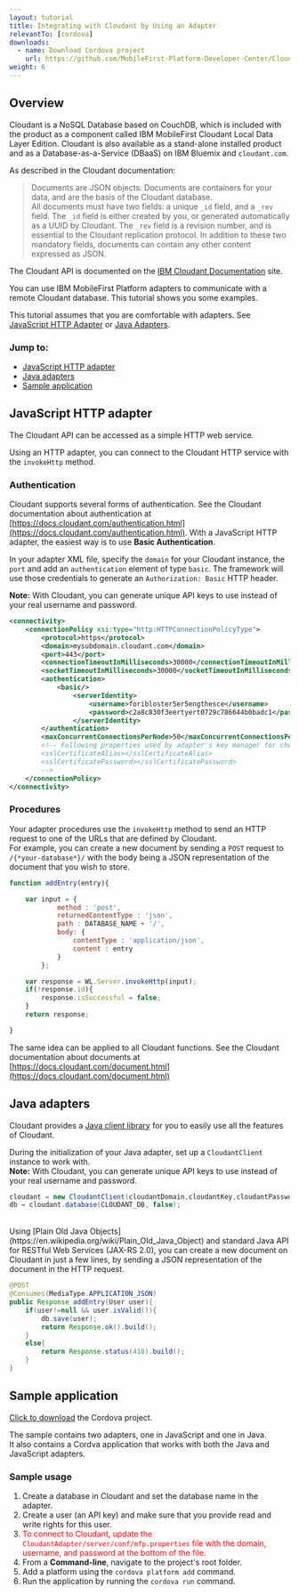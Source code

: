 ```yaml
---
layout: tutorial
title: Integrating with Cloudant by Using an Adapter
relevantTo: [cordova]
downloads:
  - name: Download Cordova project
    url: https://github.com/MobileFirst-Platform-Developer-Center/CloudantAdapter/tree/release80
weight: 6
---
```

## Overview
Cloudant is a NoSQL Database based on CouchDB, which is included with the product as a component called IBM MobileFirst Cloudant Local Data Layer Edition. Cloudant is also available as a stand-alone installed product and as a Database-as-a-Service (DBaaS) on IBM Bluemix and `cloudant.com`.

As described in the Cloudant documentation:
> Documents are JSON objects. Documents are containers for your data, and are the basis of the Cloudant database.  
All documents must have two fields: a unique `_id` field, and a `_rev` field. The `_id` field is either created by you, or generated automatically as a UUID by Cloudant. The `_rev` field is a revision number, and is essential to the Cloudant replication protocol. In addition to these two mandatory fields, documents can contain any other content expressed as JSON.

The Cloudant API is documented on the [IBM Cloudant Documentation](https://docs.cloudant.com/index.html) site.

You can use IBM MobileFirst Platform adapters to communicate with a remote Cloudant database. This tutorial shows you some examples.

This tutorial assumes that you are comfortable with adapters. See [JavaScript HTTP Adapter](../javascript-adapters/js-http-adapter) or [Java Adapters](../java-adapters).

### Jump to:
* [JavaScript HTTP adapter](#javascript-http-adapter)
* [Java adapters](#java-adapters)
* [Sample application](#sample-application)


## JavaScript HTTP adapter
The Cloudant API can be accessed as a simple HTTP web service.

Using an HTTP adapter, you can connect to the Cloudant HTTP service with the `invokeHttp` method.

### Authentication
Cloudant supports several forms of authentication. See the Cloudant documentation about authentication at [https://docs.cloudant.com/authentication.html](https://docs.cloudant.com/authentication.html). With a JavaScript HTTP adapter, the easiest way is to use **Basic Authentication**.

In your adapter XML file, specify the `domain` for your Cloudant instance, the `port` and add an `authentication` element of type `basic`. The framework will use those credentials to generate an `Authorization: Basic` HTTP header.

**Note:** With Cloudant, you can generate unique API keys to use instead of your real username and password.

```xml
<connectivity>
    <connectionPolicy xsi:type="http:HTTPConnectionPolicyType">
        <protocol>https</protocol>
        <domain>mysubdomain.cloudant.com</domain>
        <port>443</port>   
        <connectionTimeoutInMilliseconds>30000</connectionTimeoutInMilliseconds>
        <socketTimeoutInMilliseconds>30000</socketTimeoutInMilliseconds>
        <authentication>
            <basic/>
                <serverIdentity>
                    <username>foribloster5er5engthesce</username>
                    <password>c2a8c830f3eertyert0729c786644b0badc1</password>
                </serverIdentity>
        </authentication>
        <maxConcurrentConnectionsPerNode>50</maxConcurrentConnectionsPerNode>
        <!-- Following properties used by adapter's key manager for choosing specific certificate from key store
        <sslCertificateAlias></sslCertificateAlias>
        <sslCertificatePassword></sslCertificatePassword>
        -->     
    </connectionPolicy>
</connectivity>
```

### Procedures
Your adapter procedures use the `invokeHttp` method to send an HTTP request to one of the URLs that are defined by Cloudant.  
For example, you can create a new document by sending a `POST` request to `/{*your-database*}/` with the body being a JSON representation of the document that you wish to store.

```js
function addEntry(entry){

    var input = {
            method : 'post',
            returnedContentType : 'json',
            path : DATABASE_NAME + '/',
            body: {
                contentType : 'application/json',        
                content : entry
            }
        };

    var response = WL.Server.invokeHttp(input);
    if(!response.id){
        response.isSuccessful = false;
    }
    return response;

}
```

The same idea can be applied to all Cloudant functions. See the Cloudant documentation about documents at [https://docs.cloudant.com/document.html](https://docs.cloudant.com/document.html)

## Java adapters
Cloudant provides a [Java client library](https://github.com/cloudant/java-cloudant) for you to easily use all the features of Cloudant.

During the initialization of your Java adapter, set up a `CloudantClient` instance to work with.  
**Note:** With Cloudant, you can generate unique API keys to use instead of your real username and password.

```java
cloudant = new CloudantClient(cloudantDomain,cloudantKey,cloudantPassword);
db = cloudant.database(CLOUDANT_DB, false);
```
<br/>
Using [Plain Old Java Objects](https://en.wikipedia.org/wiki/Plain_Old_Java_Object) and standard Java API for RESTful Web Services (JAX-RS 2.0), you can create a new document on Cloudant in just a few lines, by sending a JSON representation of the document in the HTTP request.

```java
@POST
@Consumes(MediaType.APPLICATION_JSON)
public Response addEntry(User user){
    if(user!=null && user.isValid()){
        db.save(user);
        return Response.ok().build();
    }
    else{
        return Response.status(418).build();
    }
}
```

## Sample application
[Click to download](https://github.com/MobileFirst-Platform-Developer-Center/CloudantAdapter/tree/release80) the Cordova project.

The sample contains two adapters, one in JavaScript and one in Java.  
It also contains a Cordva application that works with both the Java and JavaScript adapters.

### Sample usage 
1. Create a database in Cloudant and set the database name in the adapter.
2. Create a user (an API key) and make sure that you provide read and write rights for this user.
3. <span style="color:red"> To connect to Cloudant, update the `CloudantAdapter/server/conf/mfp.properties` file with the domain, username, and password at the bottom of the file.</span>
4. From a **Command-line**, navigate to the project's root folder.
5. Add a platform using the `cordova platform add` command.
6. Run the application by running the `cordova run` command.
